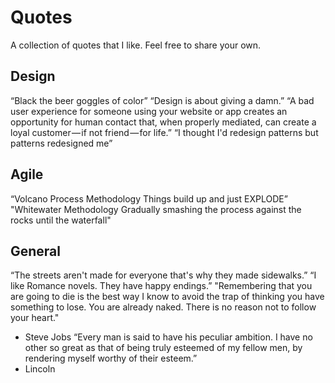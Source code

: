 # Quotes
A collection of quotes that I like. Feel free to share your own.

## Design
“Black the beer goggles of color”
“Design is about giving a damn.”
“A bad user experience for someone using your website or app creates an opportunity for human contact that, when properly mediated, can create a loyal customer — if not friend — for life.”
“I thought I'd redesign patterns but patterns redesigned me”

## Agile
“Volcano Process Methodology
Things build up and just EXPLODE”
"Whitewater Methodology
Gradually smashing the process against the rocks until the waterfall"

## General
“The streets aren't made for everyone that's why they made sidewalks.”
“I like Romance novels. They have happy endings.”
"Remembering that you are going to die is the best way I know to avoid the trap of thinking you have something to lose. You are already naked. There is no reason not to follow your heart."
- Steve Jobs
“Every man is said to have his peculiar ambition. I have no other so great as that of being truly esteemed of my fellow men, by rendering myself worthy of their esteem.”
- Lincoln


